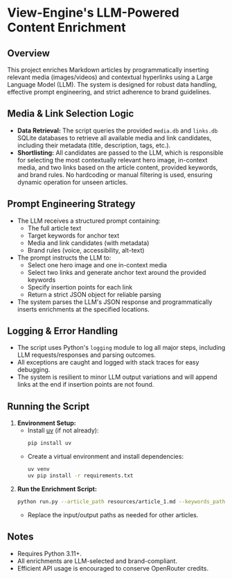 # View-Engine's LLM-Powered Content Enrichment

## Overview

This project enriches Markdown articles by programmatically inserting relevant media (images/videos) and contextual hyperlinks using a Large Language Model (LLM). The system is designed for robust data handling, effective prompt engineering, and strict adherence to brand guidelines.

## Media & Link Selection Logic

- **Data Retrieval:** The script queries the provided `media.db` and `links.db` SQLite databases to retrieve all available media and link candidates, including their metadata (title, description, tags, etc.).
- **Shortlisting:** All candidates are passed to the LLM, which is responsible for selecting the most contextually relevant hero image, in-context media, and two links based on the article content, provided keywords, and brand rules. No hardcoding or manual filtering is used, ensuring dynamic operation for unseen articles.

## Prompt Engineering Strategy

- The LLM receives a structured prompt containing:
  - The full article text
  - Target keywords for anchor text
  - Media and link candidates (with metadata)
  - Brand rules (voice, accessibility, alt-text)
- The prompt instructs the LLM to:
  - Select one hero image and one in-context media
  - Select two links and generate anchor text around the provided keywords
  - Specify insertion points for each link
  - Return a strict JSON object for reliable parsing
- The system parses the LLM's JSON response and programmatically inserts enrichments at the specified locations.

## Logging & Error Handling

- The script uses Python's `logging` module to log all major steps, including LLM requests/responses and parsing outcomes.
- All exceptions are caught and logged with stack traces for easy debugging.
- The system is resilient to minor LLM output variations and will append links at the end if insertion points are not found.

## Running the Script

1. **Environment Setup:**
   - Install [uv](https://github.com/astral-sh/uv) (if not already):
     ```bash
     pip install uv
     ```
   - Create a virtual environment and install dependencies:
     ```bash
     uv venv
     uv pip install -r requirements.txt
     ```
2. **Run the Enrichment Script:**
   ```bash
   python run.py --article_path resources/article_1.md --keywords_path resources/keywords_1.txt --output_path enriched_article_1.md
   ```
   - Replace the input/output paths as needed for other articles.

## Notes

- Requires Python 3.11+.
- All enrichments are LLM-selected and brand-compliant.
- Efficient API usage is encouraged to conserve OpenRouter credits.
